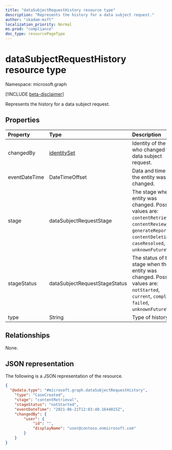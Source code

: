 ```yaml
---
title: "dataSubjectRequestHistory resource type"
description: "Represents the history for a data subject request."
author: "skadam-msft"
localization_priority: Normal
ms.prod: "compliance"
doc_type: resourcePageType
---
```


# dataSubjectRequestHistory resource type

Namespace: microsoft.graph

[!INCLUDE [beta-disclaimer](../../includes/beta-disclaimer.md)]

Represents the history for a data subject request.

## Properties
|Property|Type|Description|
|:---|:---|:---|
|changedBy|[identitySet](../resources/identityset.md)|Identity of the user who changed the data subject request.|
|eventDateTime|DateTimeOffset|Data and time when the entity was changed.|
|stage|dataSubjectRequestStage|The stage when the entity was changed. Possible values are: `contentRetrieval`, `contentReview`, `generateReport`, `contentDeletion`, `caseResolved`, `unknownFutureValue`.|
|stageStatus|dataSubjectRequestStageStatus|The status of the stage when the entity was changed. Possible values are: `notStarted`, `current`, `completed`, `failed`, `unknownFutureValue`.|
|type|String|Type of history.|

## Relationships
None.

## JSON representation
The following is a JSON representation of the resource.
<!-- {
  "blockType": "resource",
  "@odata.type": "microsoft.graph.dataSubjectRequestHistory"
}
-->
``` json
{
  "@odata.type": "#microsoft.graph.dataSubjectRequestHistory",
    "type": "CaseCreated",
    "stage": "contentRetrieval",
    "stageStatus": "notStarted",
    "eventDateTime": "2021-06-21T12:03:40.1644015Z",
    "changedBy": {
        "user": {
            "id": "",
            "displayName": "user@contoso.onmicrosoft.com"
        }
    }
}
```


